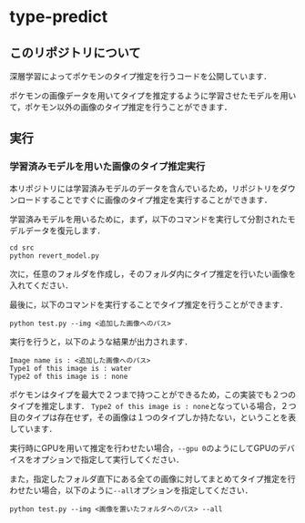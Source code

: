 # type-predict

## このリポジトリについて
深層学習によってポケモンのタイプ推定を行うコードを公開しています．

ポケモンの画像データを用いてタイプを推定するように学習させたモデルを用いて，ポケモン以外の画像のタイプ推定を行うことができます．

## 実行
### 学習済みモデルを用いた画像のタイプ推定実行
本リポジトリには学習済みモデルのデータを含んでいるため，リポジトリをダウンロードすることですぐに画像のタイプ推定を実行することができます．

学習済みモデルを用いるために，まず，以下のコマンドを実行して分割されたモデルデータを復元します．
```
cd src
python revert_model.py
```

次に，任意のフォルダを作成し，そのフォルダ内にタイプ推定を行いたい画像を入れてください．

最後に，以下のコマンドを実行することでタイプ推定を行うことができます．
```
python test.py --img <追加した画像へのパス>
```

実行を行うと，以下のような結果が出力されます．
```
Image name is : <追加した画像へのパス>
Type1 of this image is : water
Type2 of this image is : none
```
ポケモンはタイプを最大で２つまで持つことができるため，この実装でも２つのタイプを推定します．
`Type2 of this image is : none`となっている場合，２つ目のタイプは存在せず，その画像は１つのタイプしか持たない，ということを表しています．

実行時にGPUを用いて推定を行わせたい場合，`--gpu 0`のようにしてGPUのデバイスをオプションで指定して実行してください．

また，指定したフォルダ直下にある全ての画像に対してまとめてタイプ推定を行わせたい場合，以下のように`--all`オプションを指定してください．
```
python test.py --img <画像を置いたフォルダへのパス> --all
```

